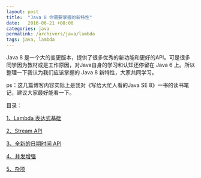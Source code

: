 ```yaml
---
layout: post
title:  "Java 8 你需要掌握的新特性"
date:   2016-06-21 +08:00
categories: java 
permalink: /archivers/java/lambda
tags: java, lambda
---
```


Java 8 是一个大的变更版本，提供了很多优秀的新功能和更好的API。可是很多同学因为教材或是工作原因，对Java自身的学习和认知还停留在 Java 6 上。所以整理一下我认为我们应该掌握的 Java 8 新特性，大家共同学习。

ps：这几篇博客内容实际上是我对《写给大忙人看的Java SE 8》一书的读书笔记，建议大家最好能看一下。

目录：

[1、Lambda 表达式基础](https://miaoxinguo.github.io/archivers/java/lambda)

[2、Stream API]()

[3、全新的日期时间 API]()

[4、并发增强]()

[5、杂项]()